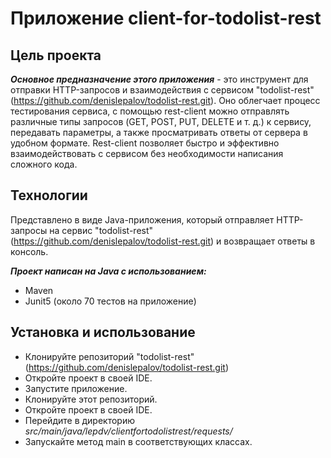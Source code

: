 # Приложение client-for-todolist-rest
## Цель проекта

___Основное предназначение этого приложения___ - 
это инструмент для отправки HTTP-запросов и 
взаимодействия с сервисом "todolist-rest" (https://github.com/denislepalov/todolist-rest.git). 
Оно облегчает процесс тестирования сервиса, с помощью rest-client можно 
отправлять различные типы запросов (GET, POST, PUT, DELETE и т. д.) к 
сервису, передавать параметры, а также просматривать ответы 
от сервера в удобном формате. Rest-client позволяет быстро и эффективно 
взаимодействовать с сервисом без необходимости написания сложного кода.


## Технологии 
Представлено в виде Java-приложения, который отправляет HTTP-запросы на 
сервис "todolist-rest" (https://github.com/denislepalov/todolist-rest.git) 
и возвращает ответы в консоль.

___Проект написан на Java с использованием:___
* Maven
* Junit5 (около 70 тестов на приложение)


## Установка и использование
* Клонируйте репозиторий "todolist-rest" (https://github.com/denislepalov/todolist-rest.git)
* Откройте проект в своей IDE.
* Запустите приложение.
* Клонируйте этот репозиторий. 
* Откройте проект в своей IDE. 
* Перейдите в директорию _src/main/java/lepdv/clientfortodolistrest/requests/_
* Запускайте метод main в соответствующих классах.

















